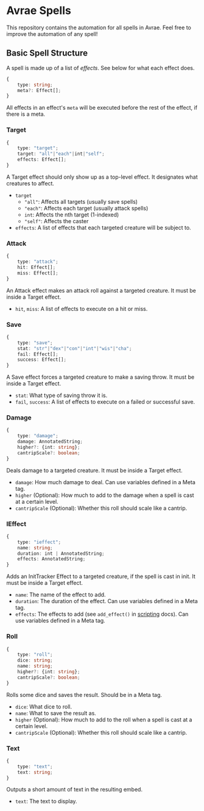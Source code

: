 # Avrae Spells
This repository contains the automation for all spells in Avrae.
Feel free to improve the automation of any spell!

## Basic Spell Structure
A spell is made up of a list of *effects*.
See below for what each effect does.
```ts
{
    type: string;
    meta?: Effect[];
}
```
All effects in an effect's `meta` will be executed before the
rest of the effect, if there is a meta.

### Target
```ts
{
    type: "target";
    target: "all"|"each"|int|"self";
    effects: Effect[];
}
```
A Target effect should only show up as a top-level effect.
It designates what creatures to affect.
- `target`
    - `"all"`: Affects all targets (usually save spells)
    - `"each"`: Affects each target (usually attack spells)
    - `int`: Affects the nth target (1-indexed)
    - `"self"`: Affects the caster
- `effects`: A list of effects that each targeted creature will be subject to.

### Attack
```ts
{
    type: "attack";
    hit: Effect[];
    miss: Effect[];
}
```
An Attack effect makes an attack roll against a targeted creature.
It must be inside a Target effect.
- `hit`, `miss`: A list of effects to execute on a hit or miss.

### Save
```ts
{
    type: "save";
    stat: "str"|"dex"|"con"|"int"|"wis"|"cha";
    fail: Effect[];
    success: Effect[];
}
```
A Save effect forces a targeted creature to make a saving throw.
It must be inside a Target effect.
- `stat`: What type of saving throw it is.
- `fail`, `success`: A list of effects to execute on a failed or successful save.

### Damage
```ts
{
    type: "damage";
    damage: AnnotatedString;
    higher?: {int: string};
    cantripScale?: boolean;
}
```
Deals damage to a targeted creature. It must be inside a Target effect.
- `damage`: How much damage to deal. Can use variables defined in a Meta tag.
- `higher` (Optional): How much to add to the damage when a spell is cast at a certain level.
- `cantripScale` (Optional): Whether this roll should scale like a cantrip.

### IEffect
```ts
{
    type: "ieffect";
    name: string;
    duration: int | AnnotatedString;
    effects: AnnotatedString;
}
```
Adds an InitTracker Effect to a targeted creature, if the spell is cast in init.
It must be inside a Target effect.
- `name`: The name of the effect to add.
- `duration`: The duration of the effect. Can use variables defined in a Meta tag.
- `effects`: The effects to add (see `add_effect()` in [scripting](https://avrae.io/cheatsheets/aliasing) docs). Can use variables defined in a Meta tag.

### Roll
```ts
{
    type: "roll";
    dice: string;
    name: string;
    higher?: {int: string};
    cantripScale?: boolean;
}
```
Rolls some dice and saves the result. Should be in a Meta tag.
- `dice`: What dice to roll.
- `name`: What to save the result as.
- `higher` (Optional): How much to add to the roll when a spell is cast at a certain level.
- `cantripScale` (Optional): Whether this roll should scale like a cantrip.

### Text
```ts
{
    type: "text";
    text: string;
}
```
Outputs a short amount of text in the resulting embed.
- `text`: The text to display.
